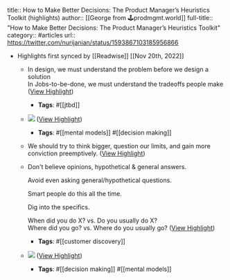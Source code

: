 title:: How to Make Better Decisions: The Product Manager’s Heuristics Toolkit (highlights)
author:: [[George from 🕹prodmgmt.world]]
full-title:: "How to Make Better Decisions: The Product Manager’s Heuristics Toolkit"
category:: #articles
url:: https://twitter.com/nurijanian/status/1593867103185956866

- Highlights first synced by [[Readwise]] [[Nov 20th, 2022]]
	- In design, we must understand the problem before we design a solution  
	  In Jobs-to-be-done, we must understand the tradeoffs people make ([View Highlight](https://read.readwise.io/read/01gj94macxxd8v6c78jgr0bvq2))
		- **Tags**: #[[jtbd]]
	- ![](https://pbs.twimg.com/media/Fh6Ns86XoAIZXqT.png) ([View Highlight](https://read.readwise.io/read/01gj94tj3aggp8527m6awvjsbz))
		- **Tags**: #[[mental models]] #[[decision making]]
	- We should try to think bigger, question our limits, and gain more conviction preemptively. ([View Highlight](https://read.readwise.io/read/01gj94w1621mns5017p3pt2e76))
	- Don't believe opinions, hypothetical & general answers.
	  
	  Avoid even asking general/hypothetical questions.
	  
	  Smart people do this all the time.
	  
	  Dig into the specifics.
	  
	  When did you do X? vs. Do you usually do X?  
	  Where did you go? vs. Where do you usually go? ([View Highlight](https://read.readwise.io/read/01gj94wfjcq5r7ae12skkasdg7))
		- **Tags**: #[[customer discovery]]
	- ![](https://pbs.twimg.com/media/Fh6NuirXEAELGvA.png) ([View Highlight](https://read.readwise.io/read/01gj94x6vz2wa33e2s7pkh8k20))
		- **Tags**: #[[decision making]] #[[mental models]]